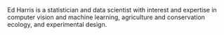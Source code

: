 Ed Harris is a statistician and data scientist with interest and expertise in computer vision and machine learning, agriculture and conservation ecology, and experimental design.
